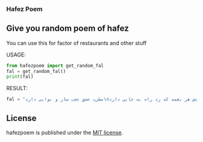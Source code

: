 ### Hafez Poem

## Give you random poem of hafez

You can use this for factor of restaurants and other stuff

USAGE:
```python
from hafezpoem import get_random_fal
fal = get_random_fal()
print(fal)
```

RESULT:
```python
fal = "مطرب عشق عجب ساز و نوايي دارد\nنقش هر نغمه که زد راه به جايي دارد"
```

## License
hafezpoem is published under the [MIT license](https://en.wikipedia.org/wiki/MIT_License).  